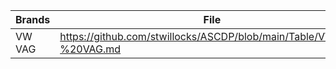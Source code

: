 
|Brands | File|
|---|---|
|VW VAG| https://github.com/stwillocks/ASCDP/blob/main/Table/VW%20-%20VAG.md|
